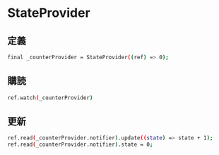 # StateProvider 

## 定義
```sh
final _counterProvider = StateProvider((ref) => 0);
```

## 購読
```sh
ref.watch(_counterProvider)
```

## 更新
```sh
ref.read(_counterProvider.notifier).update((state) => state + 1);
ref.read(_counterProvider.notifier).state = 0;
```
